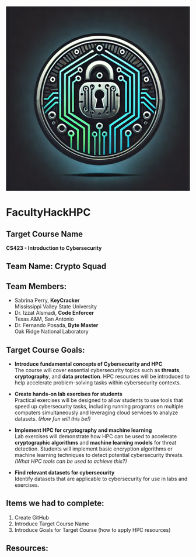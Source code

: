 ![Project Logo](./CryptoSquad.webp)

# FacultyHackHPC

## Target Course Name
**CS423 - Introduction to Cybersecurity**

## Team Name: Crypto Squad

## Team Members:
- Sabrina Perry, **KeyCracker**  
  Mississippi Valley State University
- Dr. Izzat Alsmadi, **Code Enforcer**  
  Texas A&M, San Antonio
- Dr. Fernando Posada, **Byte Master**  
  Oak Ridge National Laboratory

## Target Course Goals:
- **Introduce fundamental concepts of Cybersecurity and HPC**  
  The course will cover essential cybersecurity topics such as **threats**, **cryptography**, and **data protection**. HPC resources will be introduced to help accelerate problem-solving tasks within cybersecurity contexts.
  
- **Create hands-on lab exercises for students**  
  Practical exercises will be designed to allow students to use tools that speed up cybersecurity tasks, including running programs on multiple computers simultaneously and leveraging cloud services to analyze datasets. *(How fun will this be!)*

- **Implement HPC for cryptography and machine learning**  
  Lab exercises will demonstrate how HPC can be used to accelerate **cryptographic algorithms** and **machine learning models** for threat detection. Students will implement basic encryption algorithms or machine learning techniques to detect potential cybersecurity threats. *(What HPC tools can be used to achieve this?)*

- **Find relevant datasets for cybersecurity**  
  Identify datasets that are applicable to cybersecurity for use in labs and exercises.

## Items we had to complete:
1. Create GitHub
2. Introduce Target Course Name
3. Introduce Goals for Target Course (how to apply HPC resources)

## Resources:

